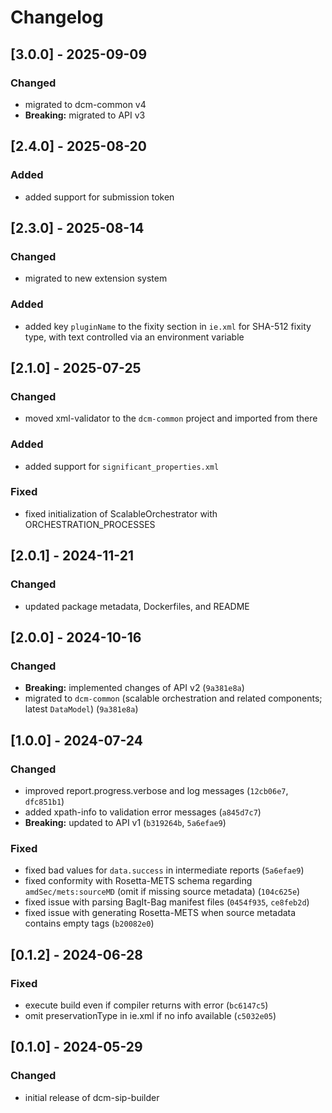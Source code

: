 # Changelog

## [3.0.0] - 2025-09-09

### Changed

- migrated to dcm-common v4
- **Breaking:** migrated to API v3

## [2.4.0] - 2025-08-20

### Added

- added support for submission token

## [2.3.0] - 2025-08-14

### Changed

- migrated to new extension system

### Added

- added key `pluginName` to the fixity section in `ie.xml` for SHA-512 fixity type, with text controlled via an environment variable

## [2.1.0] - 2025-07-25

### Changed

- moved xml-validator to the `dcm-common` project and imported from there

### Added

- added support for `significant_properties.xml`

### Fixed

- fixed initialization of ScalableOrchestrator with ORCHESTRATION_PROCESSES

## [2.0.1] - 2024-11-21

### Changed

- updated package metadata, Dockerfiles, and README

## [2.0.0] - 2024-10-16

### Changed

- **Breaking:** implemented changes of API v2 (`9a381e8a`)
- migrated to `dcm-common` (scalable orchestration and related components; latest `DataModel`) (`9a381e8a`)

## [1.0.0] - 2024-07-24

### Changed

- improved report.progress.verbose and log messages (`12cb06e7`, `dfc851b1`)
- added xpath-info to validation error messages (`a845d7c7`)
- **Breaking:** updated to API v1 (`b319264b`, `5a6efae9`)

### Fixed

- fixed bad values for `data.success` in intermediate reports (`5a6efae9`)
- fixed conformity with Rosetta-METS schema regarding `amdSec/mets:sourceMD` (omit if missing source metadata) (`104c625e`)
- fixed issue with parsing BagIt-Bag manifest files (`0454f935`, `ce8feb2d`)
- fixed issue with generating Rosetta-METS when source metadata contains empty tags (`b20082e0`)

## [0.1.2] - 2024-06-28

### Fixed

- execute build even if compiler returns with error (`bc6147c5`)
- omit preservationType in ie.xml if no info available (`c5032e05`)

## [0.1.0] - 2024-05-29

### Changed

- initial release of dcm-sip-builder
